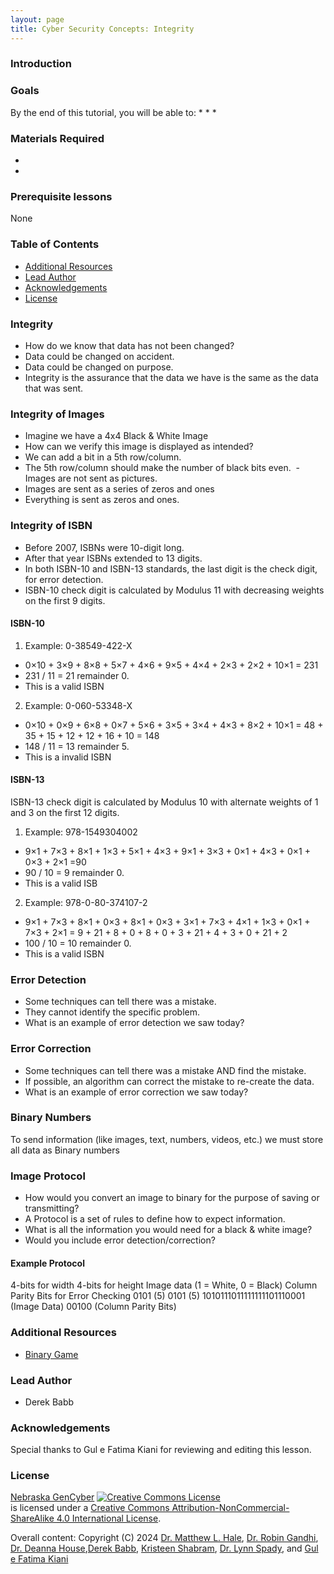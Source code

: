 ```yaml
---
layout: page
title: Cyber Security Concepts: Integrity
---
```



### Introduction


### Goals

By the end of this tutorial, you will be able to:
* 
* 
* 

### Materials Required

* 
* 

### Prerequisite lessons
None

### Table of Contents


- [Additional Resources](#additional-resources)
- [Lead Author](#lead-author)
- [Acknowledgements](#acknowledgements)
- [License](#license)

### Integrity
- How do we know that data has not been changed?
- Data could be changed on accident.
- Data could be changed on purpose.
- Integrity is the assurance that the data we have is the same as the data that was sent.


### Integrity of Images
- Imagine we have a 4x4 Black & White Image
  ![]()
- How can we verify this image is displayed as intended?
- We can add a bit in a 5th row/column.
- The 5th row/column should make the number of black bits even.
  ![]()
-Images are not sent as pictures.
- Images are sent as a series of zeros and ones
- Everything is sent as zeros and ones.

  
### Integrity of ISBN
- Before 2007, ISBNs were 10-digit long.
- After that year ISBNs extended to 13 digits. 
- In both ISBN-10 and ISBN-13 standards, the last digit is the check digit, for error detection.
- ISBN-10 check digit is calculated by Modulus 11 with decreasing weights on the first 9 digits.

#### ISBN-10 
1. Example: 0-38549-422-X
- 0×10 + 3×9 + 8×8 + 5×7 + 4×6 + 9×5 + 4×4 + 2×3 + 2×2 + 10×1 = 231
- 231 / 11 = 21 remainder 0.
- This is a valid ISBN

2. Example: 0-060-53348-X
- 0×10 + 0×9 + 6×8 + 0×7 + 5×6 + 3×5 + 3×4 + 4×3 + 8×2 + 10×1 = 48 + 35 + 15 + 12 + 12 + 16 + 10 = 148
- 148 / 11 = 13 remainder 5.
- This is a invalid ISBN

#### ISBN-13
ISBN-13 check digit is calculated by Modulus 10 with alternate weights of 1 and 3 on the first 12 digits.

1. Example: 978-1549304002
- 9×1 + 7×3 + 8×1 + 1×3 + 5×1 + 4×3 + 9×1 + 3×3 + 0×1 + 4×3 + 0×1 + 0×3 + 2×1 =90
- 90 / 10 = 9 remainder 0.
- This is a valid ISB

2. Example: 978-0-80-374107-2
- 9×1 + 7×3 + 8×1 + 0×3 + 8×1 + 0×3 + 3×1 + 7×3 + 4×1 + 1×3 + 0×1 + 7×3 + 2×1 = 9 + 21 + 8 + 0 + 8 + 0 + 3 + 21 + 4 + 3 + 0 + 21 + 2 
- 100 / 10 = 10 remainder 0.
- This is a valid ISBN


### Error Detection
- Some techniques can tell there was a mistake.
- They cannot identify the specific problem.
- What is an example of error detection we saw today?


### Error Correction
- Some techniques can tell there was a mistake AND find the mistake.
- If possible, an algorithm can correct the mistake to re-create the data.
- What is an example of error correction we saw today?


### Binary Numbers
To send information (like images, text, numbers, videos, etc.) we must store all data as Binary numbers

### Image Protocol
- How would you convert an image to binary for the purpose of saving or transmitting?
- A Protocol is a set of rules to define how to expect information.
- What is all the information you would need for a black & white image?
- Would you include error detection/correction?

#### Example Protocol
4-bits for width
4-bits for height
Image data (1 = White, 0 = Black)
Column Parity Bits for Error Checking
0101 (5)
0101 (5)
1010111011111111101110001 (Image Data)
00100 (Column Parity Bits)


### Additional Resources
- [Binary Game](https://tinyurl.com/CyberBinary)

### Lead Author

- Derek Babb

### Acknowledgements

Special thanks to Gul e Fatima Kiani for reviewing and editing this lesson.

### License
[Nebraska GenCyber](https://www.nebraskagencyber.com) <a rel="license" href="http://creativecommons.org/licenses/by-nc-sa/4.0/"><img alt="Creative Commons License" style="border-width:0" src="https://i.creativecommons.org/l/by-nc-sa/4.0/88x31.png" /></a><br /> is licensed under a <a rel="license" href="http://creativecommons.org/licenses/by-nc-sa/4.0/">Creative Commons Attribution-NonCommercial-ShareAlike 4.0 International License</a>.

Overall content: Copyright (C) 2024  [Dr. Matthew L. Hale](http://faculty.ist.unomaha.edu/mhale/), [Dr. Robin Gandhi](http://faculty.ist.unomaha.edu/rgandhi/), [Dr. Deanna House](#),[Derek Babb](https://derekbabb.com/), [Kristeen Shabram](#), [Dr. Lynn Spady](#), and [Gul e Fatima Kiani](#)
